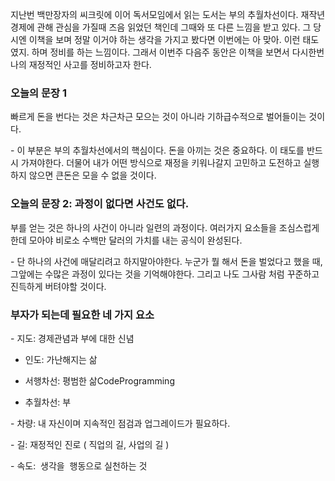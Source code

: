지난번 백만장자의 씨크릿에 이어 독서모임에서 읽는 도서는 부의 추월차선이다. 재작년 경제에 관해 관심을 가질때 즈음 읽었던 책인데 그때와 또 다른 느낌을 받고 있다. 그 당시엔 이책을 보며 정말 이거야 하는 생각을 가지고 봤다면 이번에는 아 맞아. 이런 태도 였지. 하며 정비를 하는 느낌이다. 그래서 이번주 다음주 동안은 이책을 보면서 다시한번 나의 재정적인 사고를 정비하고자 한다.

### 오늘의 문장 1

빠르게 돈을 번다는 것은 차근차근 모으는 것이 아니라 기하급수적으로 벌어들이는 것이다.

\- 이 부분은 부의 추월차선에서의 핵심이다. 돈을 아끼는 것은 중요하다. 이 태도를 반드시 가져야한다. 더물어 내가 어떤 방식으로 재정을 키워나갈지 고민하고 도전하고 실행하지 않으면 큰돈은 모을 수 없을 것이다.

### 오늘의 문장 2: 과정이 없다면 사건도 없다. 

부를 얻는 것은 하나의 사건이 아니라 일련의 과정이다. 여러가지 요소들을 조심스럽게 한데 모아야 비로소 수백만 달러의 가치를 내는 공식이 완성된다.

\- 단 하나의 사건에 매달리려고 하지말아야한다. 누군가 뭘 해서 돈을 벌었다고 했을 때, 그앞에는 수많은 과정이 있다는 것을 기억해야한다. 그리고 나도 그사람 처럼 꾸준하고 진득하게 버텨야할 것이다.

### 부자가 되는데 필요한 네 가지 요소

\- 지도: 경제관념과 부에 대한 신념

- 인도: 가난해지는 삶

- 서행차선: 평범한 삶CodeProgramming

- 추월차선: 부

\- 차량: 내 자신이며 지속적인 점검과 업그레이드가 필요하다.

\- 길: 재정적인 진로 ( 직업의 길, 사업의 길 )

\- 속도:  생각을  행동으로 실천하는 것
